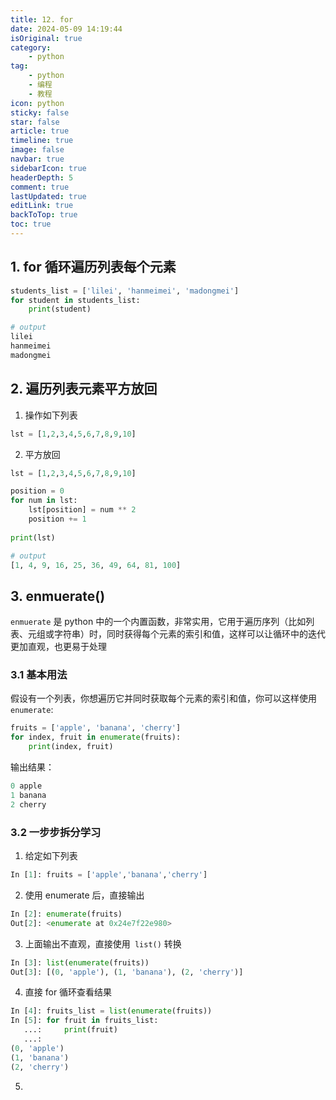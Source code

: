 ```yaml
---
title: 12. for
date: 2024-05-09 14:19:44
isOriginal: true
category:
    - python
tag:
    - python
    - 编程
    - 教程
icon: python
sticky: false
star: false
article: true
timeline: true
image: false
navbar: true
sidebarIcon: true
headerDepth: 5
comment: true
lastUpdated: true
editLink: true
backToTop: true
toc: true
---
```


## 1. for 循环遍历列表每个元素

```python
students_list = ['lilei', 'hanmeimei', 'madongmei']
for student in students_list:
    print(student)

# output
lilei
hanmeimei
madongmei
```

## 2. 遍历列表元素平方放回

1. 操作如下列表

```python
lst = [1,2,3,4,5,6,7,8,9,10]
```

2. 平方放回

```python
lst = [1,2,3,4,5,6,7,8,9,10]

position = 0
for num in lst:
    lst[position] = num ** 2
    position += 1
    
print(lst)

# output
[1, 4, 9, 16, 25, 36, 49, 64, 81, 100]
```

## 3. enmuerate()

`enmuerate` 是 python 中的一个内置函数，非常实用，它用于遍历序列（比如列表、元组或字符串）时，同时获得每个元素的索引和值，这样可以让循环中的迭代更加直观，也更易于处理

### 3.1 基本用法

假设有一个列表，你想遍历它并同时获取每个元素的索引和值，你可以这样使用`enumerate`:

```python
fruits = ['apple', 'banana', 'cherry']
for index, fruit in enumerate(fruits):
    print(index, fruit)
```

输出结果：

```python
0 apple
1 banana
2 cherry
```

### 3.2 一步步拆分学习

1. 给定如下列表

```python
In [1]: fruits = ['apple','banana','cherry']
```

2. 使用 enumerate 后，直接输出

```python
In [2]: enumerate(fruits)
Out[2]: <enumerate at 0x24e7f22e980>
```

3. 上面输出不直观，直接使用` list()` 转换

```python
In [3]: list(enumerate(fruits))
Out[3]: [(0, 'apple'), (1, 'banana'), (2, 'cherry')]
```

4. 直接 for 循环查看结果

```python
In [4]: fruits_list = list(enumerate(fruits))
In [5]: for fruit in fruits_list:
   ...:     print(fruit)
   ...:
(0, 'apple')
(1, 'banana')
(2, 'cherry')
```

5. 
